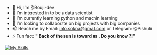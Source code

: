 - 👋 Hi, I’m @Bouji-dev
- 👀 I’m interested in to be a data scientist
- 🌱 I’m currently learning python and machin learning
- 💞️ I’m looking to collaborate on big projects with big companies
- 📫 Reach me by Email: info.sokna@gmail.com or Telegram: @Pishulii
- ⚡ Fun fact: **" Back of the sun is toward us . Do you know ?!"** 


[![My Skills](https://skillicons.dev/icons?i=js,html,css,cpp)](https://skillicons.dev)
<!---
Bouji-dev/Bouji-dev is a ✨ special ✨ repository because its `README.md` (this file) appears on your GitHub profile.
You can click the Preview link to take a look at your changes.
--->
